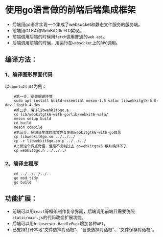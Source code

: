 # 使用go语言做的前端后端集成框架

* 后端用go语言实现一个集成了websocket和静态文件服务的服务端。
* 前端用GTK4和WebKitGtk-6.0实现。
* 前端调用后端的时候用`fetch`调用普通的`web api`。
* 后端调用前端的时候，用运行在`websocket`上的`RPC`调用。

## 编译方法：

### 1、编译图形界面代码
以`ubuntu24.04`为例：
```
    #第一步，安装编译环境
    sudo apt install build-essential meson-1.5 valac libwebkitgtk-6.0-dev libgtk-4-dev
    #第二步，编译libwebkit6go.a
    cd lib/webkitgtk6-with-go/lib/webkit6-vala/
    meson setup build
    cd build
    meson compile
    #第三步，把编译生成的库文件复制到webkitgtk6-with-go目录
    cp libwebkit6go.so ../../../
    cp -r libwebkit6go.so.p ../../../
    #上面这个有点奇怪，但是不复制过去 gowebkitgtk6 模块编译不了
    cp webkit6go.h ../../../
```
### 2、编译主程序
```
    cd ../../../../..
    go mod tidy
    go build
```

## 功能扩展：

* 前端可以用`react`等框架制作复杂界面，后端调用前端只需要仿照`static/main.js`的代码改变扩展功能。
* 后端可以用`httpserver.HandleFunc`增加各种`API`。
* 已支持打开本地“文件选择对话框”、“目录选择对话框”、“文件保存对话框”。
